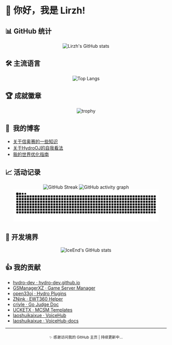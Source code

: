 # 👋 你好，我是 Lirzh!

## 📊 GitHub 统计
<div align="center">
  <img src="https://github-readme-stats.vercel.app/api?username=Lirzh&show_icons=true&theme=default&count_private=true" alt="Lirzh's GitHub stats" width="60%" />
</div>

## 🛠️ 主流语言
<div align="center">
  <img src="https://github-readme-stats.vercel.app/api/top-langs/?username=Lirzh&layout=compact&theme=default&langs_count=8" alt="Top Langs" width="45%" />
</div>

## 🏆 成就徽章
<div align="center">
  <img src="https://github-profile-trophy.vercel.app/?username=lirzh&theme=flat&column=7&margin-w=15&margin-h=15" alt="trophy" />
</div>

## 📕 &nbsp;**我的博客**
<!-- BLOG-POST-LIST:START -->
- [关于信奥赛的一些知识](https://Lirzh.top//article/251e6e71-cc04-802c-b98f-f1dff3cb2e13)
- [关于HydroOJ的自我看法](https://Lirzh.top//article/HydroOJ-1)
- [我的世界优化指南](https://Lirzh.top//article/mc-1)
<!-- BLOG-POST-LIST:END -->

## 📈 活动记录
<div align="center">
  <img src="https://streak-stats.demolab.com/?user=Lirzh" alt="GitHub Streak" width="50%" />
  <img src="https://github-readme-activity-graph.vercel.app/graph?username=lirzh&theme=github-light&hide_border=true" alt="GitHub activity graph" width="90%" />

  <!-- 贡献蛇形动画 -->
  <picture>
    <source media="(prefers-color-scheme: dark)" srcset="https://raw.githubusercontent.com/Peter-JXL/Peter-JXL/output/github-contribution-grid-snake-dark.svg">
    <source media="(prefers-color-scheme: light)" srcset="https://raw.githubusercontent.com/Peter-JXL/Peter-JXL/output/github-contribution-grid-snake.svg">
    <img alt="GitHub contribution grid snake animation" src="https://raw.githubusercontent.com/Peter-JXL/Peter-JXL/output/github-contribution-grid-snake.svg" width="90%" />
  </picture>
</div>

## 🚀 开发境界
<div align="center">
  <img src="https://github-immortality.vercel.app/api?username=lirzh" alt="IceEnd's GitHub stats" width="50%" />
</div>

## 👍 我的贡献
- [hydro-dev · hydro-dev.github.io](https://github.com/hydro-dev/hydro-dev.github.io/graphs/contributors)
- [GSManagerXZ · Game Server Manager](https://github.com/GSManagerXZ/GameServerManager/graphs/contributors)
- [open33oj · Hydro Plugins](https://github.com/open33oj/hydro-plugins/graphs/contributors)
- [ZNink · EWT360 Helper](https://github.com/ZNink/EWT360-Helper/graphs/contributors)
- [criyle · Go Judge Doc](https://github.com/criyle/go-judge-doc/graphs/contributors)
- [UCKETX · MCSM Templates](https://github.com/UCKETX/mcsm-templates/graphs/contributors)
- [laoshuikaixue · VoiceHub](https://github.com/laoshuikaixue/VoiceHub)
- [laoshuikaixue · VoiceHub-docs](https://github.com/laoshuikaixue/VoiceHub-docs)

---

<div align="center">
  <sub>✨ 感谢访问我的 GitHub 主页 | 持续更新中...</sub>
</div>
